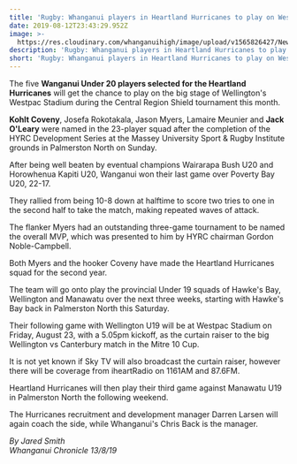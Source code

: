 ```yaml
---
title: 'Rugby: Whanganui players in Heartland Hurricanes to play on Westpac Stadium'
date: 2019-08-12T23:43:29.952Z
image: >-
  https://res.cloudinary.com/whanganuihigh/image/upload/v1565826427/News/Heartland_Hurricanes_Chron_13.8.19.jpg
description: 'Rugby: Whanganui players in Heartland Hurricanes to play on Westpac Stadium.'
short: 'Rugby: Whanganui players in Heartland Hurricanes to play on Westpac Stadium.'
---
```

The five **Wanganui Under 20 players selected for the Heartland Hurricanes** will get the chance to play on the big stage of Wellington's Westpac Stadium during the Central Region Shield tournament this month.

**Kohlt Coveny**, Josefa Rokotakala, Jason Myers, Lamaire Meunier and **Jack O'Leary** were named in the 23-player squad after the completion of the HYRC Development Series at the Massey University Sport & Rugby Institute grounds in Palmerston North on Sunday.

After being well beaten by eventual champions Wairarapa Bush U20 and Horowhenua Kapiti U20, Wanganui won their last game over Poverty Bay U20, 22-17.

They rallied from being 10-8 down at halftime to score two tries to one in the second half to take the match, making repeated waves of attack.

The flanker Myers had an outstanding three-game tournament to be named the overall MVP, which was presented to him by HYRC chairman Gordon Noble-Campbell.

Both Myers and the hooker Coveny have made the Heartland Hurricanes squad for the second year.

The team will go onto play the provincial Under 19 squads of Hawke's Bay, Wellington and Manawatu over the next three weeks, starting with Hawke's Bay back in Palmerston North this Saturday.

Their following game with Wellington U19 will be at Westpac Stadium on Friday, August 23, with a 5.05pm kickoff, as the curtain raiser to the big Wellington vs Canterbury match in the Mitre 10 Cup.

It is not yet known if Sky TV will also broadcast the curtain raiser, however there will be coverage from iheartRadio on 1161AM and 87.6FM.

Heartland Hurricanes will then play their third game against Manawatu U19 in Palmerston North the following weekend.

The Hurricanes recruitment and development manager Darren Larsen will again coach the side, while Whanganui's Chris Back is the manager.

_By Jared Smith_  
_Whanganui Chronicle 13/8/19_
